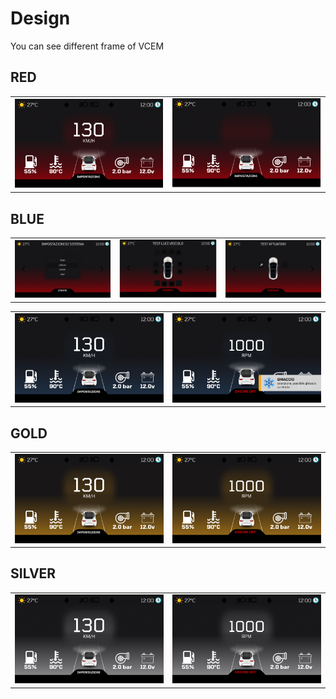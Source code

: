 # Design
You can see different frame of VCEM

## RED
<table>
    <tr>
        <td>
            <img src="https://raw.githubusercontent.com/marcobackup/VehicleCockpitExtensionModule/main/design/red%20version/home%20-%20speed.png" alt="VCEM SPEED">
        </td>
        <td>
            <img src="https://raw.githubusercontent.com/marcobackup/VehicleCockpitExtensionModule/main/design/red%20version/home%20-%20rpm.png" alt="VCEM RPM">
        </td>
    </tr>
</table>
<table>
    <tr>
        <td>
            <img src="https://github.com/marcobackup/VehicleCockpitExtensionModule/blob/main/design/red%20version/user%20settings%20-%20impostazioni.png?raw=true" alt="VCEM SETTINGS">
        </td>
        <td>
            <img src="https://github.com/marcobackup/VehicleCockpitExtensionModule/blob/main/design/red%20version/admin%20settings%20-%20test%20luci%20veicolo.png?raw=true" alt="VCEM SETTINGS">
        </td>
        <td>
            <img src="https://github.com/marcobackup/VehicleCockpitExtensionModule/blob/main/design/red%20version/admin%20settings%20-%20test%20attuatori.png?raw=true" alt="VCEM SETTINGS">
        </td>
    </tr>

## BLUE
<table>
    <tr>
        <td>
            <img src="https://raw.githubusercontent.com/marcobackup/VehicleCockpitExtensionModule/main/design/blue%20version/home%20-%20speed.png" alt="VCEM SPEED">
        </td>
        <td>
            <img src="https://raw.githubusercontent.com/marcobackup/VehicleCockpitExtensionModule/main/design/blue%20version/home%20-%20rpm.png" alt="VCEM SPEED">
        </td>
    </tr>
</table>

## GOLD
<table>
    <tr>
        <td>
            <img src="https://raw.githubusercontent.com/marcobackup/VehicleCockpitExtensionModule/main/design/gold%20version/home%20-%20speed.png" alt="VCEM SPEED">
        </td>
        <td>
            <img src="https://raw.githubusercontent.com/marcobackup/VehicleCockpitExtensionModule/main/design/gold%20version/home%20-%20rpm.png" alt="VCEM SPEED">
        </td>
    </tr>
</table>

## SILVER
<table>
    <tr>
        <td>
            <img src="https://raw.githubusercontent.com/marcobackup/VehicleCockpitExtensionModule/main/design/silver%20version/home%20-%20speed.png" alt="VCEM SPEED">
        </td>
        <td>
            <img src="https://raw.githubusercontent.com/marcobackup/VehicleCockpitExtensionModule/main/design/silver%20version/home%20-%20rpm.png" alt="VCEM SPEED">
        </td>
    </tr>
</table>
